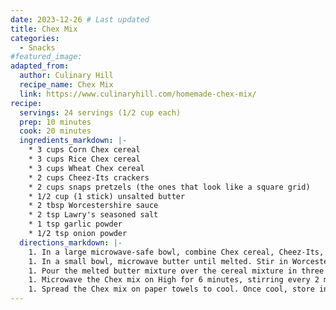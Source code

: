 ```yaml
---
date: 2023-12-26 # Last updated
title: Chex Mix
categories:
  - Snacks
#featured_image:
adapted_from:
  author: Culinary Hill
  recipe_name: Chex Mix
  link: https://www.culinaryhill.com/homemade-chex-mix/
recipe:
  servings: 24 servings (1/2 cup each)
  prep: 10 minutes
  cook: 20 minutes
  ingredients_markdown: |-
    * 3 cups Corn Chex cereal
    * 3 cups Rice Chex cereal
    * 3 cups Wheat Chex cereal
    * 2 cups Cheez-Its crackers
    * 2 cups snaps pretzels (the ones that look like a square grid)
    * 1/2 cup (1 stick) unsalted butter
    * 2 tbsp Worcestershire sauce
    * 2 tsp Lawry's seasoned salt
    * 1 tsp garlic powder
    * 1/2 tsp onion powder
  directions_markdown: |-
    1. In a large microwave-safe bowl, combine Chex cereal, Cheez-Its, and pretzels.
    1. In a small bowl, microwave butter until melted. Stir in Worcestershire sauce, seasoned salt, garlic powder, and onion powder.
    1. Pour the melted butter mixture over the cereal mixture in three batches, stirring well after each batch.
    1. Microwave the Chex mix on High for 6 minutes, stirring every 2 minutes.
    1. Spread the Chex mix on paper towels to cool. Once cool, store in airtight containers at room temperature for up to 5 days.
---
```

